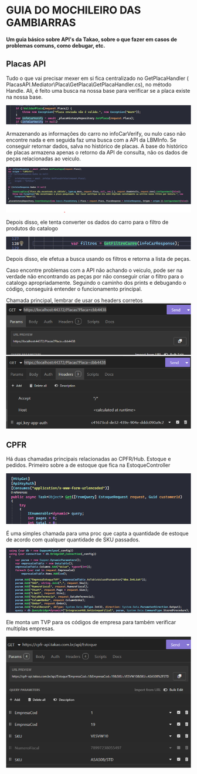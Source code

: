 
# GUIA DO MOCHILEIRO DAS GAMBIARRAS

#### Um guia básico sobre API's da Takao, sobre o que fazer em casos de problemas comuns, como debugar, etc.  

## Placas API

Tudo o que vai precisar mexer em si fica centralizado no GetPlacaHandler ( PlacasAPI.Mediator\Placa\GetPlaca\GetPlacaHandler.cs), no método Handle. Ali, é feito uma busca na nossa base para verificar se a placa existe na nossa base.

![infoCarVerify](infocarverify.jpg)

Armazenando as informações do carro no infoCarVerify, ou nulo caso não encontre nada e em seguida faz uma busca com a API da LBMInfo. Se conseguir retornar dados, salva no histórico de placas. A base do histórico de placas armazena apenas o retorno da API de consulta, não os dados de peças relacionadas ao veiculo.

![Chamada API da LBMInfo](image.png)

Depois disso, ele tenta converter os dados do carro para o filtro de produtos do catalogo

![alt text](image-1.png)

Depois disso, ele efetua a busca usando os filtros e retorna a lista de peças.

Caso encontre problemas com a API não achando o veiculo, pode ser na verdade não encontrando as peças por não conseguir criar o filtro para o catalogo apropriadamente. Seguindo o caminho dos prints e debugando o código, conseguirá entender o funcionamento principal.

Chamada principal, lembrar de usar os headers corretos
![alt text](image-2.png)
![alt text](image-3.png)

## CPFR

Há duas chamadas principais relacionadas ao CPFR/Hub. Estoque e pedidos. Primeiro sobre a de estoque que fica na EstoqueController

![alt text](image-4.png)

É uma simples chamada para uma proc que capta a quantidade de estoque de acordo com qualquer quantidade de SKU passados.

![alt text](image-5.png)

Ele monta um TVP para os códigos de empresa para também verificar multiplas empresas.

![alt text](image-6.png)

